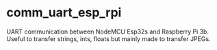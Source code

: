 # comm_uart_esp_rpi
UART communication between NodeMCU Esp32s and Raspberry Pi 3b. Useful to transfer strings, ints, floats but mainly made to transfer JPEGs.
